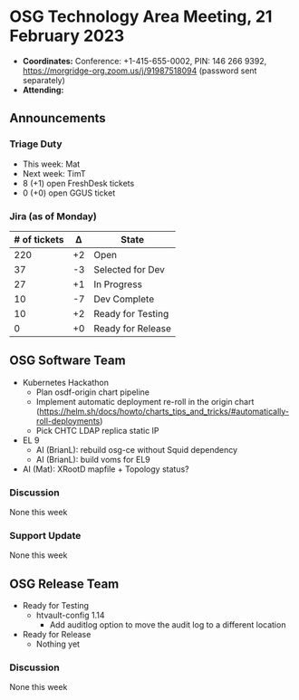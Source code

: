 # OSG Technology Area Meeting, 21 February 2023

-   **Coordinates:** Conference: +1-415-655-0002, PIN: 146 266 9392,
    <https://morgridge-org.zoom.us/j/91987518094> (password sent separately)
-   **Attending:**

## Announcements

### Triage Duty

-   This week: Mat
-   Next week: TimT
-   8 (+1) open FreshDesk tickets
-   0 (+0) open GGUS ticket

### Jira (as of Monday)

| # of tickets | &Delta; | State             |
|--------------|---------|-------------------|
| 220          | +2      | Open              |
| 37           | -3      | Selected for Dev  |
| 27           | +1      | In Progress       |
| 10           | -7      | Dev Complete      |
| 10           | +2      | Ready for Testing |
| 0            | +0      | Ready for Release |

## OSG Software Team

-   Kubernetes Hackathon
    -   Plan osdf-origin chart pipeline
    -   Implement automatic deployment re-roll in the origin chart
        (https://helm.sh/docs/howto/charts_tips_and_tricks/#automatically-roll-deployments)
    -   Pick CHTC LDAP replica static IP
-   EL 9
    -   AI (BrianL): rebuild osg-ce without Squid dependency
    -   AI (BrianL): build voms for EL9
-   AI (Mat): XRootD mapfile + Topology status?

### Discussion

None this week

### Support Update

None this week

## OSG Release Team

-   Ready for Testing
    -   htvault-config 1.14
        -   Add auditlog option to move the audit log to a different location
-   Ready for Release
    -   Nothing yet

### Discussion

None this week

